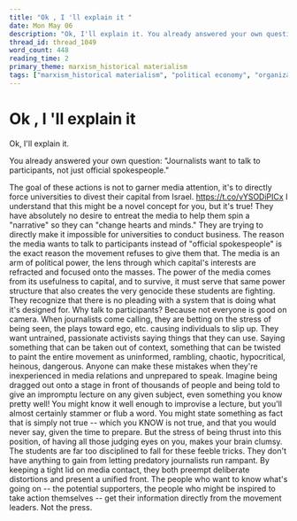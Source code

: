 ```yaml
---
title: "Ok , I 'll explain it "
date: Mon May 06
description: "Ok, I'll explain it. You already answered your own question: 'Journalists want to talk to participants, not just official spokespeople."
thread_id: thread_1049
word_count: 448
reading_time: 2
primary_theme: marxism_historical materialism
tags: ["marxism_historical materialism", "political economy", "organizational theory"]
---
```


# Ok , I 'll explain it 

Ok, I'll explain it.

You already answered your own question: "Journalists want to talk to participants, not just official spokespeople."

The goal of these actions is not to garner media attention, it's to directly force universities to divest their capital from Israel. https://t.co/vYSODiPICx I understand that this might be a novel concept for you, but it's true! They have absolutely no desire to entreat the media to help them spin a "narrative" so they can "change hearts and minds." They are trying to directly make it impossible for universities to conduct business. The reason the media wants to talk to participants instead of "official spokespeople" is the exact reason the movement refuses to give them that. The media is an arm of political power, the lens through which capital's interests are refracted and focused onto the masses. The power of the media comes from its usefulness to capital, and to survive, it must serve that same power structure that also creates the very genocide these students are fighting. They recognize that there is no pleading with a system that is doing what it's designed for. Why talk to participants? Because not everyone is good on camera. When journalists come calling, they are betting on the stress of being seen, the plays toward ego, etc. causing individuals to slip up. They want untrained, passionate activists saying things that they can use. Saying something that can be taken out of context, something that can be twisted to paint the entire movement as uninformed, rambling, chaotic, hypocritical, heinous, dangerous. Anyone can make these mistakes when they're inexperienced in media relations and unprepared to speak. Imagine being dragged out onto a stage in front of thousands of people and being told to give an impromptu lecture on any given subject, even something you know pretty well! You might know it well enough to improvise a lecture, but you'll almost certainly stammer or flub a word. You might state something as fact that is simply not true -- which you KNOW is not true, and that you would never say, given the time to prepare. But the stress of being thrust into this position, of having all those judging eyes on you, makes your brain clumsy. The students are far too disciplined to fall for these feeble tricks. They don't have anything to gain from letting predatory journalists run rampant. By keeping a tight lid on media contact, they both preempt deliberate distortions and present a unified front. The people who want to know what's going on -- the potential supporters, the people who might be inspired to take action themselves -- get their information directly from the movement leaders. Not the press.